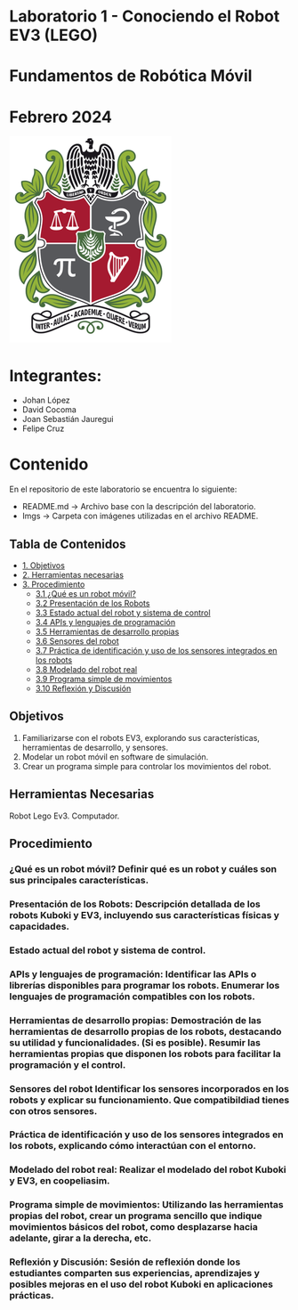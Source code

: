 # Laboratorio 1 - Conociendo el Robot EV3 (LEGO)
# Fundamentos de Robótica Móvil
# Febrero 2024
![](./Imgs/ESCUDO.png)

# Integrantes:
- Johan López
- David Cocoma
- Joan Sebastián Jauregui
- Felipe Cruz

# Contenido
En el repositorio de este laboratorio se encuentra lo siguiente:
- README.md -> Archivo base con la descripción del laboratorio.
- Imgs -> Carpeta con imágenes utilizadas en el archivo README.

Tabla de Contenidos
---

- [1. Objetivos](#1-objetivos)
- [2. Herramientas necesarias](#2-herramientas-necesarias)
- [3. Procedimiento](#3-procedimiento)
  - [3.1 ¿Qué es un robot móvil?](#31-qué-es-un-robot-móvil-definir-qu-és-un-robot-y-cuáles-son-sus-principales-características)
  - [3.2 Presentación de los Robots](#32-presentación-de-los-robots-descripción-detallada-de-los-robots-kuboki-y-ev3-incluyendo-sus-características-físicas-y-capacidades)
  - [3.3 Estado actual del robot y sistema de control](#33-estado-actual-del-robot-y-sistema-de-control)
  - [3.4 APIs y lenguajes de programación](#34-apis-y-lenguajes-de-programación-identificar-las-apis-o-librerías-disponibles-para-programar-los-robots-enumerar-los-lenguajes-de-programación-compatibles-con-los-robots)
  - [3.5 Herramientas de desarrollo propias](#35-herramientas-de-desarrollo-propias-demostración-de-las-herramientas-de-desarrollo-propias-de-los-robots-destacando-su-utilidad-y-funcionalidades-si-es-posible-resumir-las-herramientas-propias-que-disponen-los-robots-para-facilitar-la-programación-y-el-control)
  - [3.6 Sensores del robot](#36-sensores-del-robot-identificar-los-sensores-incorporados-en-los-robots-y-explicar-su-funcionamiento-que-compatibildiad-tienes-con-otros-sensores)
  - [3.7 Práctica de identificación y uso de los sensores integrados en los robots](#37-práctica-de-identificación-y-uso-de-los-sensores-integrados-en-los-robots-explicando-cómo-interactúan-con-el-entorno)
  - [3.8 Modelado del robot real](#38-modelado-del-robot-real-realizar-el-modelado-del-robot-kuboki-y-ev3-en-coopeliasim)
  - [3.9 Programa simple de movimientos](#39-programa-simple-de-movimientos-utilizando-las-herramientas-propias-del-robot-crear-un-programa-sencillo-que-indique-movimientos-básicos-del-robot-como-desplazarse-hacia-adelante-girar-a-la-derecha-etc)
  - [3.10 Reflexión y Discusión](#310-reflexión-y-discusión-sesión-de-reflexión-donde-los-estudiantes-comparten-sus-experiencias-aprendizajes-y-posibles-mejoras-en-el-uso-del-robot-kuboki-en-aplicaciones-prácticas)


## Objetivos
1. Familiarizarse con el robots EV3, explorando sus características, herramientas de desarrollo, y sensores.
2. Modelar un robot móvil en software de simulación.
3. Crear un programa simple para controlar los movimientos del robot.

## Herramientas Necesarias
Robot Lego Ev3.
Computador.

## Procedimiento
### ¿Qué es un robot móvil? Definir qué es un robot y cuáles son sus principales características.
### Presentación de los Robots: Descripción detallada de los robots Kuboki y EV3, incluyendo sus características físicas y capacidades.
### Estado actual del robot y sistema de control.
### APIs y lenguajes de programación: Identificar las APIs o librerías disponibles para programar los robots. Enumerar los lenguajes de programación compatibles con los robots.
### Herramientas de desarrollo propias: Demostración de las herramientas de desarrollo propias de los robots, destacando su utilidad y funcionalidades. (Si es posible). Resumir las herramientas propias que disponen los robots para facilitar la programación y el control.
### Sensores del robot Identificar los sensores incorporados en los robots y explicar su funcionamiento. Que compatibildiad tienes con otros sensores.
### Práctica de identificación y uso de los sensores integrados en los robots, explicando cómo interactúan con el entorno.
### Modelado del robot real: Realizar el modelado del robot Kuboki y EV3, en coopeliasim.
### Programa simple de movimientos: Utilizando las herramientas propias del robot, crear un programa sencillo que indique movimientos básicos del robot, como desplazarse hacia adelante, girar a la derecha, etc.
### Reflexión y Discusión: Sesión de reflexión donde los estudiantes comparten sus experiencias, aprendizajes y posibles mejoras en el uso del robot Kuboki en aplicaciones prácticas.
